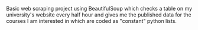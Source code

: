 Basic web scraping project using BeautifulSoup which checks a table on my university's website every half hour and gives me the published data for the courses I am interested in which are coded as "constant" python lists.

